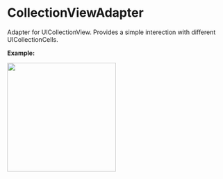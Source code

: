 # CollectionViewAdapter
Adapter for UICollectionView. Provides a simple interection with different UICollectionCells.

**Example:**

<img src="https://github.com/obbrnu/collectionViewAdapter/assets/115421569/0a0315c3-f6a0-4a94-bb69-a3bfe107daf8" width="250">


